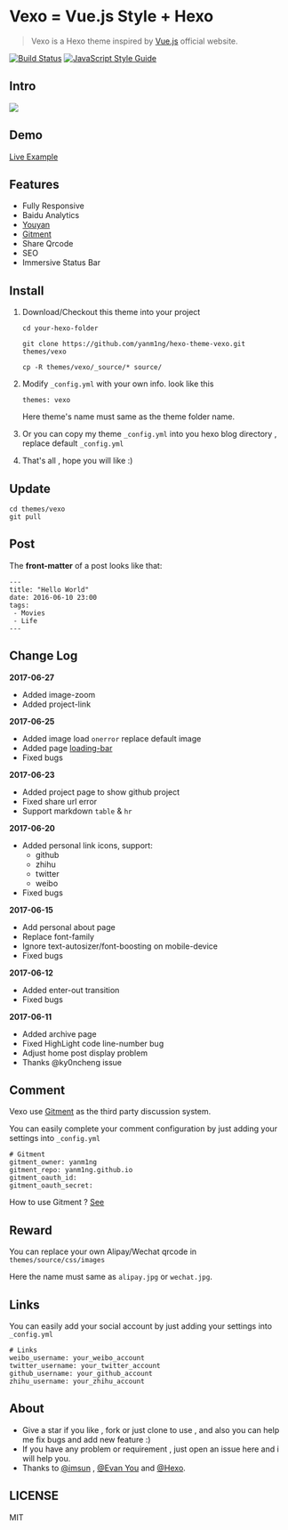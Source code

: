 # Vexo = Vue.js Style + Hexo 

> Vexo is a Hexo theme inspired by [Vue.js](https://cn.vuejs.org) official website.

[![Build Status](https://travis-ci.org/yanm1ng/hexo-theme-vexo.svg?branch=master)](https://travis-ci.org/yanm1ng/hexo-theme-vexo)
[![JavaScript Style Guide](https://img.shields.io/badge/code_style-standard-brightgreen.svg)](https://standardjs.com)


## Intro

![](http://file.muyutech.com/vexo.png)

## Demo

[Live Example](https://yanm1ng.github.io/)

## Features

* Fully Responsive
* Baidu Analytics
* [Youyan](http://www.uyan.cc/)
* [Gitment](https://imsun.github.io/gitment/)
* Share Qrcode
* SEO
* Immersive Status Bar

## Install

1. Download/Checkout this theme into your project

   ```
   cd your-hexo-folder

   git clone https://github.com/yanm1ng/hexo-theme-vexo.git themes/vexo

   cp -R themes/vexo/_source/* source/
   ```

2. Modify `_config.yml` with your own info. look like this

   ```
   themes: vexo
   ```

   Here theme's name must same as the theme folder name.

3. Or you can copy my theme `_config.yml` into you hexo blog directory , replace default `_config.yml`

4. That's all , hope you will like :)

## Update

```
cd themes/vexo
git pull
```

## Post

The **front-matter** of a post looks like that:

```
---
title: "Hello World"
date: 2016-06-10 23:00
tags:
 - Movies
 - Life
---
```

## Change Log  
**2017-06-27** 
* Added image-zoom
* Added project-link

**2017-06-25**
* Added image load `onerror` replace default image
* Added page [loading-bar](https://github.com/rstacruz/nprogress)
* Fixed bugs

**2017-06-23** 
* Added project page to show github project
* Fixed share url error
* Support markdown `table` & `hr`

**2017-06-20**  
* Added personal link icons, support: 
  * github 
  * zhihu 
  * twitter 
  * weibo
* Fixed bugs

**2017-06-15**  
* Add personal about page
* Replace font-family
* Ignore text-autosizer/font-boosting on mobile-device
* Fixed bugs

**2017-06-12**  
* Added enter-out transition
* Fixed bugs

**2017-06-11**
* Added archive page
* Fixed HighLight code line-number bug
* Adjust home post display problem
* Thanks @ky0ncheng issue

## Comment

Vexo use [Gitment](https://github.com/imsun/gitment) as the third party discussion system.

You can easily complete your comment configuration by just adding your settings into `_config.yml`

```
# Gitment
gitment_owner: yanm1ng
gitment_repo: yanm1ng.github.io
gitment_oauth_id: 
gitment_oauth_secret: 
```

How to use Gitment ? [See](https://imsun.github.io/gitment/)

## Reward

You can replace your own Alipay/Wechat qrcode in `themes/source/css/images` 

Here the name must same as `alipay.jpg` or `wechat.jpg`.

## Links

You can easily add your social account by just adding your settings into `_config.yml`
```
# Links
weibo_username: your_weibo_account
twitter_username: your_twitter_account
github_username: your_github_account
zhihu_username: your_zhihu_account
```

## About

- Give a star if you like , fork or just clone to use , and also you can help me fix bugs and add new feature :)
- If you have any problem or requirement , just open an issue here and i will help you.
- Thanks to [@imsun](https://github.com/imsun) , [@Evan You](https://github.com/yyx990803) and [@Hexo](https://hexo.io).

## LICENSE
MIT